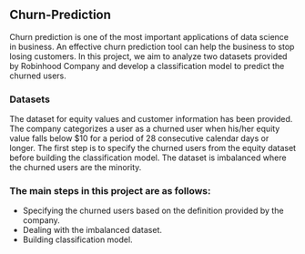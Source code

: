 ## Churn-Prediction
Churn prediction is one of the most important applications of data science in business. An effective churn prediction tool can help the business to stop losing customers. In this project, we aim to analyze two datasets provided by Robinhood Company and develop a classification model to predict the churned users. 

### Datasets
The dataset for equity values and customer information has been provided. The company categorizes a user as a churned user when his/her equity value falls below $10 for a period of 28 consecutive calendar days or longer. The first step is to specify the churned users from the equity dataset before building the classification model. The dataset is imbalanced where the churned users are the minority.

### The main steps in this project are as follows:
  - Specifying the churned users based on the definition provided by the company.
  - Dealing with the imbalanced dataset.
  - Building classification model.
